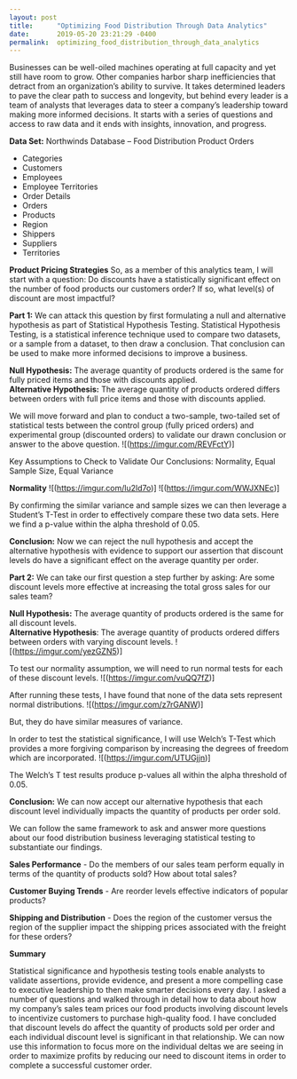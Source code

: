 ```yaml
---
layout: post
title:      "Optimizing Food Distribution Through Data Analytics"
date:       2019-05-20 23:21:29 -0400
permalink:  optimizing_food_distribution_through_data_analytics
---
```



Businesses can be well-oiled machines operating at full capacity and yet still have room to grow. Other companies harbor sharp inefficiencies that detract from an organization’s ability to survive. It takes determined leaders to pave the clear path to success and longevity, but behind every leader is a team of analysts that leverages data to steer a company’s leadership toward making more informed decisions. It starts with a series of questions and access to raw data and it ends with insights, innovation, and progress.
 
**Data Set:** Northwinds Database – Food Distribution Product Orders
* Categories
* Customers
* Employees
* Employee Territories
* Order Details
* Orders
* Products
* Region
* Shippers
* Suppliers
* Territories
 
**Product Pricing Strategies**
So, as a member of this analytics team, I will start with a question:
Do discounts have a statistically significant effect on the number of food products our customers order? If so, what level(s) of discount are most impactful?
 
**Part 1:**
We can attack this question by first formulating a null and alternative hypothesis as part of Statistical Hypothesis Testing. Statistical Hypothesis Testing, is a statistical inference technique used to compare two datasets, or a sample from a dataset, to then draw a conclusion. That conclusion can be used to make more informed decisions to improve a business.

**Null Hypothesis:** The average quantity of products ordered is the same for fully priced items and those with discounts applied.
<br>
**Alternative Hypothesis:** The average quantity of products ordered differs between orders with full price items and those with discounts applied.

We will move forward and plan to conduct a two-sample, two-tailed set of statistical tests between the control group (fully priced orders) and experimental group (discounted orders) to validate our drawn conclusion or answer to the above question.
![(https://imgur.com/REVFctY)]

Key Assumptions to Check to Validate Our Conclusions:
Normality, Equal Sample Size, Equal Variance

**Normality**
![(https://imgur.com/lu2ld7o)]
![(https://imgur.com/WWJXNEc)]
 
By confirming the similar variance and sample sizes we can then leverage a Student’s T-Test in order to effectively compare these two data sets. Here we find a p-value within the alpha threshold of 0.05. 
 
**Conclusion:**
Now we can reject the null hypothesis and accept the alternative hypothesis with evidence to support our assertion that discount levels do have a significant effect on the average quantity per order.

**Part 2:**
We can take our first question a step further by asking: Are some discount levels more effective at increasing the total gross sales for our sales team?
 
**Null Hypothesis:** The average quantity of products ordered is the same for all discount levels.
<br>
**Alternative Hypothesis**: The average quantity of products ordered differs between orders with varying discount levels.
 ![(https://imgur.com/yezGZN5)]
 
To test our normality assumption, we will need to run normal tests for each of these discount levels. 
![(https://imgur.com/vuQQ7fZ)]
 
After running these tests, I have found that none of the data sets represent normal distributions. 
![(https://imgur.com/z7rGANW)]
 
But, they do have similar measures of variance.
 
In order to test the statistical significance, I will use Welch’s T-Test which provides a more forgiving comparison by increasing the degrees of freedom which are incorporated. 
![(https://imgur.com/UTUGjjn)]
 
The Welch’s T test results produce p-values all within the alpha threshold of 0.05. 

**Conclusion:**
We can now accept our alternative hypothesis that each discount level individually impacts the quantity of products per order sold.
 
We can follow the same framework to ask and answer more questions about our food distribution business leveraging statistical testing to substantiate our findings.
 
**Sales Performance** - Do the members of our sales team perform equally in terms of the quantity of products sold? How about total sales?
 
**Customer Buying Trends** - Are reorder levels effective indicators of popular products?
 
**Shipping and Distribution** - Does the region of the customer versus the region of the supplier impact the shipping prices associated with the freight for these orders?

**Summary**

Statistical significance and hypothesis testing tools enable analysts to validate assertions, provide evidence, and present a more compelling case to executive leadership to then make smarter decisions every day. I asked a number of questions and walked through in detail how to data about how my company’s sales team prices our food products involving discount levels to incentivize customers to purchase high-quality food. I have concluded that discount levels do affect the quantity of products sold per order and each individual discount level is significant in that relationship. We can now use this information to focus more on the individual deltas we are seeing in order to maximize profits by reducing our need to discount items in order to complete a successful customer order. 

